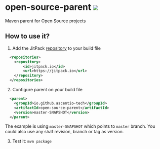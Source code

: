 # open-source-parent [![](https://jitpack.io/v/ascentio-tech/open-source-parent.svg)](https://jitpack.io/#ascentio-tech/open-source-parent)

Maven parent for Open Source projects 

## How to use it?

1. Add the JitPack [repository](https://maven.apache.org/guides/introduction/introduction-to-repositories.html) to your build file

```xml
  <repositories>
    <repository>
        <id>jitpack.io</id>
        <url>https://jitpack.io</url>
    </repository>
  </repositories>
```

2. Configure parent on your build file

```xml
  <parent>
    <groupId>io.github.ascentio-tech</groupId>
    <artifactId>open-source-parent</artifactId>
    <version>master-SNAPSHOT</version>
  </parent>
```

The example is using `master-SNAPSHOT` which points to `master` branch. You could also use any sha1 revision, branch or tag as version.


3. Test it: `mvn package`

